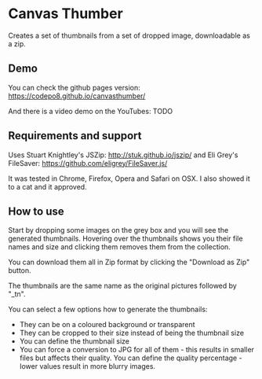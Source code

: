 # Canvas Thumber

Creates a set of thumbnails from a set of dropped image, downloadable as a zip.

## Demo

You can check the github pages version: https://codepo8.github.io/canvasthumber/

And there is a video demo on the YouTubes: TODO

## Requirements and support

Uses Stuart Knightley's JSZip: http://stuk.github.io/jszip/
and Eli Grey's FileSaver: https://github.com/eligrey/FileSaver.js/

It was tested in Chrome, Firefox, Opera and Safari on OSX. I also showed it to a cat and it approved.

## How to use

Start by dropping some images on the grey box and you will see the generated thumbnails. Hovering over the thumbnails shows you their file names and size and clicking them removes them from the collection. 

You can download them all in Zip format by clicking the "Download as Zip" button.

The thumbnails are the same name as the original pictures followed by "_tn".

You can select a few options how to generate the thumbnails:

* They can be on a coloured background or transparent
* They can be cropped to their size instead of being the thumbnail size
* You can define the thumbnail size
* You can force a conversion to JPG for all of them - this results in smaller files but affects their quality. You can define the quality percentage - lower values result in more blurry images. 